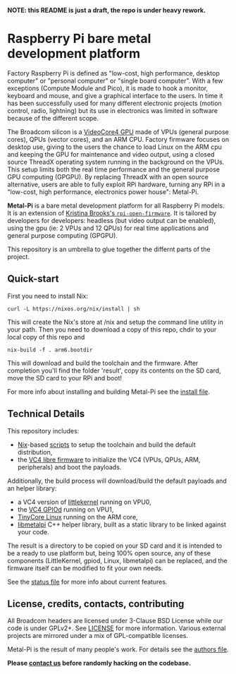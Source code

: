 **NOTE: this README is just a draft, the repo is under heavy rework.**

# Raspberry Pi bare metal development platform

Factory Raspberry Pi is defined as "low-cost, high performance, desktop computer" or "personal computer" or "single board computer". With a few exceptions (Compute Module and Pico), it is made to hook a monitor, keyboard and mouse, and give a graphical interface to the users. In time it has been successfully used for many different electronic projects (motion control, radio, lightning) but its use in electronics was limited in software because of the different scope.

The Broadcom silicon is a [VideoCore4 GPU](https://en.wikipedia.org/wiki/VideoCore) made of VPUs (general purpose cores), QPUs (vector cores), and an ARM CPU. Factory firmware focuses on desktop use, giving to the users the chance to load Linux on the ARM cpu and keeping the GPU for maintenance and video output, using a closed source ThreadX operating system running in the background on the VPUs. This setup limits both the real time performance and the general purpose GPU computing (GPGPU). By replacing ThreadX with an open source alternative, users are able to fully exploit RPi hardware, turning any RPi in a "low-cost, high performance, electronics power house": Metal-Pi.

**Metal-Pi** is a bare metal development platform for all Raspberry Pi models. It is an extension of [Kristina Brooks's `rpi-open-firmware`](https://github.com/christinaa/rpi-open-firmware). It is tailored by developers for developers: headless (but video output can be enabled), using the gpu (ie: 2 VPUs and 12 QPUs) for real time applications and general purpose computing (GPGPU).

This repository is an umbrella to glue together the differnt parts of the project.

## Quick-start

First you need to install Nix:

`curl -L https://nixos.org/nix/install | sh`

This will create the Nix's store at /nix and setup the command line utility in your path. Then you need to download a copy of this repo,
chdir to your local copy of this repo and

`nix-build -f . arm6.bootdir`

This will download and build the toolchain and the firmware. After completion you'll find the folder 'result',  copy its contents on the SD card,
move the SD card to your RPi and boot!

For more info about installing and building Metal-Pi see the [install file](INSTALL.md).


## Technical Details

This repository includes:

- [Nix](https://nixos.org/)-based [scripts](nix/) to setup the toolchain and build the default distribution,
- the [VC4 libre firmware](https://github.com/mfp20/vc4-firmware) to initialize the VC4 (VPUs, QPUs, ARM, peripherals) and boot the payloads.

Additionally, the build process will download/build the default payloads and an helper library:
- a VC4 version of [littlekernel](https://github.com/littlekernel/lk) running on VPU0,
- the [VC4 GPIOd](include/gpiod) running on VPU1,
- [TinyCore Linux](http://www.tinycorelinux.net/) running on the ARM core,
- [libmetalpi](include/libmetalpi) C++ helper library, built as a static library to be linked against your code.

The result is a directory to be copied on your SD card and it is intended to be a ready to use platform but, being 100% open source, any of these components (LittleKernel, gpiod, Linux, libmetalpi) can be replaced, and the firmware itself can be modified to fit your own needs.

See the [status file](STATUS.md) for more info about current features.


## License, credits, contacts, contributing

All Broadcom headers are licensed under 3-Clause BSD License while our code is under GPLv2+. See [LICENSE](LICENSE) for more information. Various external projects are mirrored under a mix of GPL-compatible licenses.

Metal-Pi is the result of many people's work. For details see the [authors file](AUTHORS.md).

**Please [contact us](CONTRIBUTING.md) before randomly hacking on the codebase.**
